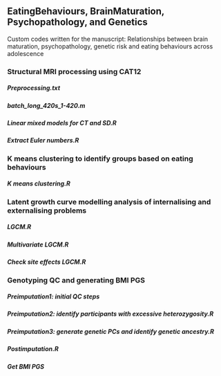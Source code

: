 ## EatingBehaviours, BrainMaturation, Psychopathology, and Genetics
Custom codes written for the manuscript: Relationships between brain maturation, psychopathology, genetic risk and eating behaviours across adolescence

### Structural MRI processing using CAT12
##### Preprocessing.txt
##### batch_long_420s_1-420.m
##### Linear mixed models for CT and SD.R
##### Extract Euler numbers.R

### K means clustering to identify groups based on eating behaviours
##### K means clustering.R

### Latent growth curve modelling analysis of internalising and externalising problems
##### LGCM.R
##### Multivariate LGCM.R
##### Check site effects LGCM.R

### Genotyping QC and generating BMI PGS
##### Preimputation1: initial QC steps
##### Preimputation2: identify participants with excessive heterozygosity.R
##### Preimputation3: generate genetic PCs and identify genetic ancestry.R
##### Postimputation.R
##### Get BMI PGS
